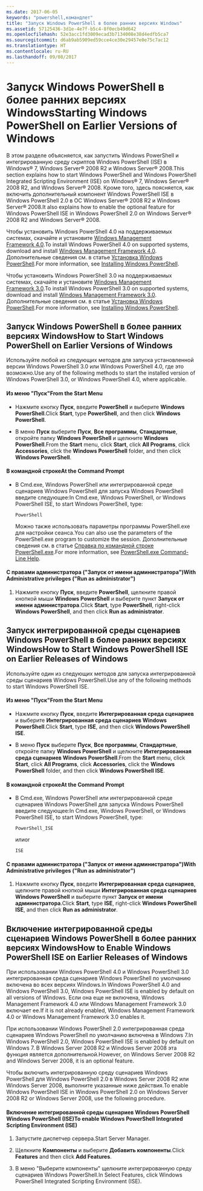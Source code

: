 ```yaml
---
ms.date: 2017-06-05
keywords: "powershell,командлет"
title: "Запуск Windows PowerShell в более ранних версиях Windows"
ms.assetid: 57125436-3d1e-4e7f-b5c4-8f0ecb49d642
ms.openlocfilehash: 52e3acc1fd3009ecad3b7134008e38d4edfb5ca7
ms.sourcegitcommit: d6ab9ab5909ed59cce4ce30e29457e0e75c7ac12
ms.translationtype: HT
ms.contentlocale: ru-RU
ms.lasthandoff: 09/08/2017
---
```

# <a name="starting-windows-powershell-on-earlier-versions-of-windows"></a><span data-ttu-id="1ebf0-103">Запуск Windows PowerShell в более ранних версиях Windows</span><span class="sxs-lookup"><span data-stu-id="1ebf0-103">Starting Windows PowerShell on Earlier Versions of Windows</span></span>
<span data-ttu-id="1ebf0-104">В этом разделе объясняется, как запустить Windows PowerShell и интегрированную среду скриптов Windows PowerShell (ISE) в Windows® 7, Windows Server® 2008 R2 и Windows Server® 2008.</span><span class="sxs-lookup"><span data-stu-id="1ebf0-104">This section explains how to start Windows PowerShell and Windows PowerShell Integrated Scripting Environment (ISE) on Windows® 7, Windows Server® 2008 R2, and Windows Server® 2008.</span></span> <span data-ttu-id="1ebf0-105">Кроме того, здесь поясняется, как включить дополнительный компонент Windows PowerShell ISE в Windows PowerShell 2.0 в ОС Windows Server® 2008 R2 и Windows Server® 2008.</span><span class="sxs-lookup"><span data-stu-id="1ebf0-105">It also explains how to enable the optional feature for Windows PowerShell ISE in Windows PowerShell 2.0 on Windows Server® 2008 R2 and Windows Server® 2008.</span></span>

<span data-ttu-id="1ebf0-106">Чтобы установить Windows PowerShell 4.0 на поддерживаемых системах, скачайте и установите [Windows Management Framework 4.0](http://go.microsoft.com/fwlink/?LinkID=293881).</span><span class="sxs-lookup"><span data-stu-id="1ebf0-106">To install Windows PowerShell 4.0 on supported systems, download and install [Windows Management Framework 4.0](http://go.microsoft.com/fwlink/?LinkID=293881).</span></span> <span data-ttu-id="1ebf0-107">Дополнительные сведения см. в статье [Установка Windows PowerShell](Installing-Windows-PowerShell.md).</span><span class="sxs-lookup"><span data-stu-id="1ebf0-107">For more information, see [Installing Windows PowerShell](Installing-Windows-PowerShell.md).</span></span>

<span data-ttu-id="1ebf0-108">Чтобы установить Windows PowerShell 3.0 на поддерживаемых системах, скачайте и установите [Windows Management Framework 3.0](http://go.microsoft.com/fwlink/?LinkID=240290).</span><span class="sxs-lookup"><span data-stu-id="1ebf0-108">To install Windows PowerShell 3.0 on supported systems, download and install [Windows Management Framework 3.0](http://go.microsoft.com/fwlink/?LinkID=240290).</span></span> <span data-ttu-id="1ebf0-109">Дополнительные сведения см. в статье [Установка Windows PowerShell](Installing-Windows-PowerShell.md).</span><span class="sxs-lookup"><span data-stu-id="1ebf0-109">For more information, see [Installing Windows PowerShell](Installing-Windows-PowerShell.md).</span></span>

## <a name="how-to-start-windows-powershell-on-earlier-versions-of-windows"></a><span data-ttu-id="1ebf0-110">Запуск Windows PowerShell в более ранних версиях Windows</span><span class="sxs-lookup"><span data-stu-id="1ebf0-110">How to Start Windows PowerShell on Earlier Versions of Windows</span></span>
<span data-ttu-id="1ebf0-111">Используйте любой из следующих методов для запуска установленной версии Windows PowerShell 3.0 или Windows PowerShell 4.0, где это возможно.</span><span class="sxs-lookup"><span data-stu-id="1ebf0-111">Use any of the following methods to start the installed version of Windows PowerShell 3.0, or Windows PowerShell 4.0, where applicable.</span></span>

#### <a name="from-the-start-menu"></a><span data-ttu-id="1ebf0-112">Из меню "Пуск"</span><span class="sxs-lookup"><span data-stu-id="1ebf0-112">From the Start Menu</span></span>

- <span data-ttu-id="1ebf0-113">Нажмите кнопку **Пуск**, введите **PowerShell** и выберите **Windows PowerShell**.</span><span class="sxs-lookup"><span data-stu-id="1ebf0-113">Click **Start**, type **PowerShell**, and then click **Windows PowerShell**.</span></span>

- <span data-ttu-id="1ebf0-114">В меню **Пуск** выберите **Пуск**, **Все программы**, **Стандартные**, откройте папку **Windows PowerShell** и щелкните **Windows PowerShell**.</span><span class="sxs-lookup"><span data-stu-id="1ebf0-114">From the **Start** menu, click **Start**, click **All Programs**, click **Accessories**, click the **Windows PowerShell** folder, and then click **Windows PowerShell**.</span></span>

#### <a name="at-the-command-prompt"></a><span data-ttu-id="1ebf0-115">В командной строке</span><span class="sxs-lookup"><span data-stu-id="1ebf0-115">At the Command Prompt</span></span>

- <span data-ttu-id="1ebf0-116">В Cmd.exe, Windows PowerShell или интегрированной среде сценариев Windows PowerShell для запуска Windows PowerShell введите следующее:</span><span class="sxs-lookup"><span data-stu-id="1ebf0-116">In Cmd.exe, Windows PowerShell, or Windows PowerShell ISE, to start Windows PowerShell, type:</span></span>

    ```
    PowerShell
    ```

    <span data-ttu-id="1ebf0-117">Можно также использовать параметры программы PowerShell.exe для настройки сеанса.</span><span class="sxs-lookup"><span data-stu-id="1ebf0-117">You can also use the parameters of the PowerShell.exe program to customize the session.</span></span> <span data-ttu-id="1ebf0-118">Дополнительные сведения см. в статье [Справка по командной строке PowerShell.exe](../core-powershell/console/PowerShell.exe-Command-Line-Help.md).</span><span class="sxs-lookup"><span data-stu-id="1ebf0-118">For more information, see [PowerShell.exe Command-Line Help](../core-powershell/console/PowerShell.exe-Command-Line-Help.md).</span></span>

#### <a name="with-administrative-privileges-run-as-administrator"></a><span data-ttu-id="1ebf0-119">С правами администратора ("Запуск от имени администратора")</span><span class="sxs-lookup"><span data-stu-id="1ebf0-119">With Administrative privileges ("Run as administrator")</span></span>

1. <span data-ttu-id="1ebf0-120">Нажмите кнопку **Пуск**, введите **PowerShell**, щелкните правой кнопкой мыши **Windows PowerShell** и выберите пункт **Запуск от имени администратора**.</span><span class="sxs-lookup"><span data-stu-id="1ebf0-120">Click **Start**, type **PowerShell**, right-click **Windows PowerShell**, and then click **Run as administrator**.</span></span>

## <a name="how-to-start-windows-powershell-ise-on-earlier-releases-of-windows"></a><span data-ttu-id="1ebf0-121">Запуск интегрированной среды сценариев Windows PowerShell в более ранних версиях Windows</span><span class="sxs-lookup"><span data-stu-id="1ebf0-121">How to Start Windows PowerShell ISE on Earlier Releases of Windows</span></span>
<span data-ttu-id="1ebf0-122">Используйте один из следующих методов для запуска интегрированной среды сценариев Windows PowerShell.</span><span class="sxs-lookup"><span data-stu-id="1ebf0-122">Use any of the following methods to start Windows PowerShell ISE.</span></span>

#### <a name="from-the-start-menu"></a><span data-ttu-id="1ebf0-123">Из меню "Пуск"</span><span class="sxs-lookup"><span data-stu-id="1ebf0-123">From the Start Menu</span></span>

- <span data-ttu-id="1ebf0-124">Нажмите кнопку **Пуск**, введите **Интегрированная среда сценариев** и выберите **Интегрированная среда сценариев Windows PowerShell**.</span><span class="sxs-lookup"><span data-stu-id="1ebf0-124">Click **Start**, type **ISE**, and then click **Windows PowerShell ISE**.</span></span>

- <span data-ttu-id="1ebf0-125">В меню **Пуск** выберите **Пуск**, **Все программы**, **Стандартные**, откройте папку **Windows PowerShell** и щелкните **Интегрированная среда сценариев Windows PowerShell**.</span><span class="sxs-lookup"><span data-stu-id="1ebf0-125">From the **Start** menu, click **Start**, click **All Programs**, click **Accessories**, click the **Windows PowerShell** folder, and then click **Windows PowerShell ISE**.</span></span>

#### <a name="at-the-command-prompt"></a><span data-ttu-id="1ebf0-126">В командной строке</span><span class="sxs-lookup"><span data-stu-id="1ebf0-126">At the Command Prompt</span></span>

- <span data-ttu-id="1ebf0-127">В Cmd.exe, Windows PowerShell или интегрированной среде сценариев Windows PowerShell для запуска Windows PowerShell введите следующее:</span><span class="sxs-lookup"><span data-stu-id="1ebf0-127">In Cmd.exe, Windows PowerShell, or Windows PowerShell ISE, to start Windows PowerShell, type:</span></span>

    ```
    PowerShell_ISE
    ```

    <span data-ttu-id="1ebf0-128">или</span><span class="sxs-lookup"><span data-stu-id="1ebf0-128">or</span></span>

    ```
    ISE
    ```

#### <a name="with-administrative-privileges-run-as-administrator"></a><span data-ttu-id="1ebf0-129">С правами администратора ("Запуск от имени администратора")</span><span class="sxs-lookup"><span data-stu-id="1ebf0-129">With Administrative privileges ("Run as administrator")</span></span>

1. <span data-ttu-id="1ebf0-130">Нажмите кнопку **Пуск**, введите **Интегрированная среда сценариев**, щелкните правой кнопкой мыши **Интегрированная среда сценариев Windows PowerShell** и выберите пункт **Запуск от имени администратора**.</span><span class="sxs-lookup"><span data-stu-id="1ebf0-130">Click **Start**, type **ISE**, right-click **Windows PowerShell ISE**, and then click **Run as administrator**.</span></span>

## <a name="how-to-enable-windows-powershell-ise-on-earlier-releases-of-windows"></a><span data-ttu-id="1ebf0-131">Включение интегрированной среды сценариев Windows PowerShell в более ранних версиях Windows</span><span class="sxs-lookup"><span data-stu-id="1ebf0-131">How to Enable Windows PowerShell ISE on Earlier Releases of Windows</span></span>
<span data-ttu-id="1ebf0-132">При использовании Windows PowerShell 4.0 и Windows PowerShell 3.0 интегрированная среда сценариев Windows PowerShell по умолчанию включена во всех версиях Windows.</span><span class="sxs-lookup"><span data-stu-id="1ebf0-132">In Windows PowerShell 4.0 and Windows PowerShell 3.0, Windows PowerShell ISE is enabled by default on all versions of Windows.</span></span> <span data-ttu-id="1ebf0-133">Если она еще не включена, Windows Management Framework 4.0 или Windows Management Framework 3.0 включает ее.</span><span class="sxs-lookup"><span data-stu-id="1ebf0-133">If it is not already enabled, Windows Management Framework 4.0 or Windows Management Framework 3.0 enables it.</span></span>

<span data-ttu-id="1ebf0-134">При использовании Windows PowerShell 2.0 интегрированная среда сценариев Windows PowerShell по умолчанию включена в Windows 7.</span><span class="sxs-lookup"><span data-stu-id="1ebf0-134">In Windows PowerShell 2.0, Windows PowerShell ISE is enabled by default on Windows 7.</span></span> <span data-ttu-id="1ebf0-135">В Windows Server 2008 R2 и Windows Server 2008 эта функция является дополнительной.</span><span class="sxs-lookup"><span data-stu-id="1ebf0-135">However, on Windows Server 2008 R2 and Windows Server 2008, it is an optional feature.</span></span>

<span data-ttu-id="1ebf0-136">Чтобы включить интегрированную среду сценариев Windows PowerShell для Windows PowerShell 2.0 в Windows Server 2008 R2 или Windows Server 2008, выполните указанные ниже действия.</span><span class="sxs-lookup"><span data-stu-id="1ebf0-136">To enable Windows PowerShell ISE in Windows PowerShell 2.0 on Windows Server 2008 R2 or Windows Server 2008, use the following procedure.</span></span>

#### <a name="to-enable-windows-powershell-integrated-scripting-environment-ise"></a><span data-ttu-id="1ebf0-137">Включение интегрированной среды сценариев Windows PowerShell Windows PowerShell (ISE)</span><span class="sxs-lookup"><span data-stu-id="1ebf0-137">To enable Windows PowerShell Integrated Scripting Environment (ISE)</span></span>

1. <span data-ttu-id="1ebf0-138">Запустите диспетчер сервера.</span><span class="sxs-lookup"><span data-stu-id="1ebf0-138">Start Server Manager.</span></span>

2. <span data-ttu-id="1ebf0-139">Щелкните **Компоненты** и выберите **Добавить компоненты**.</span><span class="sxs-lookup"><span data-stu-id="1ebf0-139">Click **Features** and then click **Add Features**.</span></span>

3. <span data-ttu-id="1ebf0-140">В меню "Выберите компоненты" щелкните интегрированную среду сценариев Windows PowerShell.</span><span class="sxs-lookup"><span data-stu-id="1ebf0-140">In Select Features, click Windows PowerShell Integrated Scripting Environment (ISE).</span></span>

